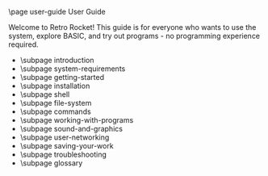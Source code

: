 \page user-guide User Guide

Welcome to Retro Rocket! This guide is for everyone who wants to use the system, explore BASIC, and try out programs - no programming experience required.

- \subpage introduction
- \subpage system-requirements
- \subpage getting-started
- \subpage installation
- \subpage shell
- \subpage file-system
- \subpage commands
- \subpage working-with-programs
- \subpage sound-and-graphics
- \subpage user-networking
- \subpage saving-your-work
- \subpage troubleshooting
- \subpage glossary